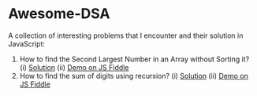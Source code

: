 # Awesome-DSA

A collection of interesting problems that I encounter and their solution in JavaScript:
1. How to find the Second Largest Number in an Array without Sorting it? 
  (i)  [Solution](https://github.com/kirtijalan/Awesome-DSA/blob/master/SecondLargestNumber.js)
  (ii) [Demo on JS Fiddle](https://jsfiddle.net/kirtijalan/6cf7a4ny/1/)
2. How to find the sum of digits using recursion? 
  (i)  [Solution](https://github.com/kirtijalan/Awesome-DSA/blob/master/SumOfDigitsWithRecursion.js)
  (ii) [Demo on JS Fiddle](https://jsfiddle.net/kirtijalan/pagh3nr8/46/)
